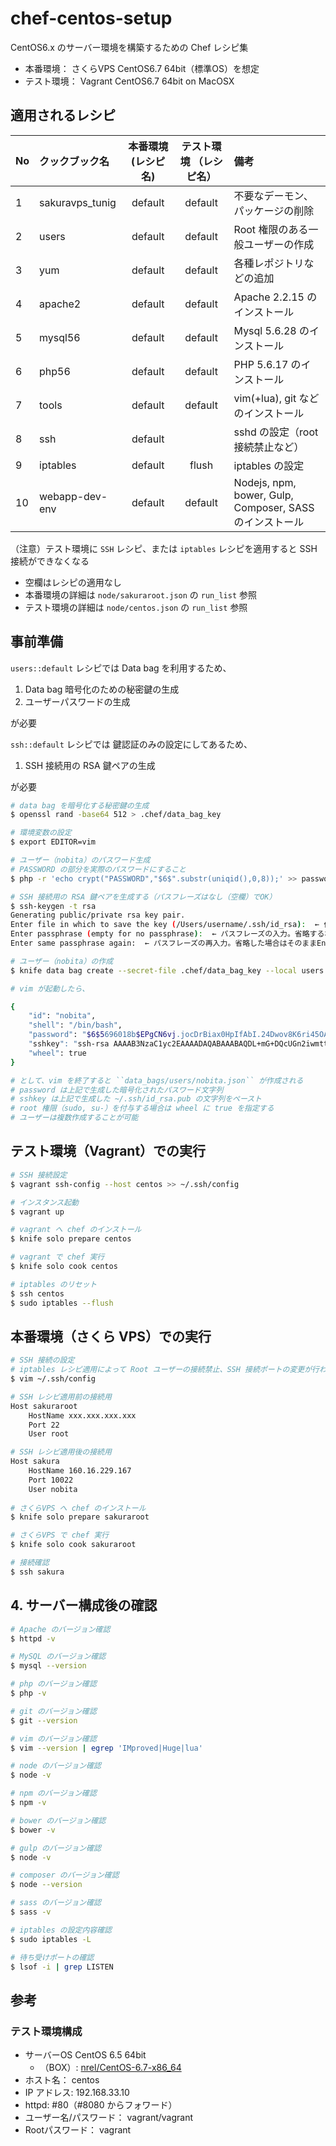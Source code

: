 # chef-centos-setup

CentOS6.x のサーバー環境を構築するための Chef レシピ集

* 本番環境： さくらVPS CentOS6.7 64bit（標準OS）を想定
* テスト環境： Vagrant CentOS6.7 64bit on MacOSX

## 適用されるレシピ

|No|クックブック名|本番環境  (レシピ名)|テスト環境  （レシピ名）|備考|
|:---|:---|:---:|:---:|:---|
|1|sakuravps_tunig|default|default|不要なデーモン、パッケージの削除|
|2|users|default|default|Root 権限のある一般ユーザーの作成|
|3|yum|default|default|各種レポジトリなどの追加|
|4|apache2|default|default|Apache 2.2.15 のインストール|
|5|mysql56|default|default|Mysql 5.6.28 のインストール|
|6|php56|default|default|PHP 5.6.17 のインストール|
|7|tools|default|default|vim(+lua), git などのインストール|
|8|ssh|default||sshd の設定（root 接続禁止など）
|9|iptables|default|flush|iptables の設定|
|10|webapp-dev-env|default|default|Nodejs, npm, bower, Gulp, Composer, SASS のインストール|

（注意）テスト環境に ``SSH`` レシピ、または ``iptables`` レシピを適用すると SSH 接続ができなくなる

* 空欄はレシピの適用なし
* 本番環境の詳細は ``node/sakuraroot.json`` の ``run_list`` 参照
* テスト環境の詳細は ``node/centos.json`` の ``run_list`` 参照


## 事前準備

``users::default`` レシピでは Data bag を利用するため、

1. Data bag 暗号化のための秘密鍵の生成
2. ユーザーパスワードの生成

が必要

``ssh::default`` レシピでは 鍵認証のみの設定にしてあるため、

1. SSH 接続用の RSA 鍵ペアの生成

が必要

```bash
# data bag を暗号化する秘密鍵の生成
$ openssl rand -base64 512 > .chef/data_bag_key

# 環境変数の設定
$ export EDITOR=vim

# ユーザー（nobita）のパスワード生成
# PASSWORD の部分を実際のパスワードにすること
$ php -r 'echo crypt("PASSWORD","$6$".substr(uniqid(),0,8));' >> password.txt

# SSH 接続用の RSA 鍵ペアを生成する（パスフレーズはなし（空欄）でOK）
$ ssh-keygen -t rsa
Generating public/private rsa key pair.
Enter file in which to save the key (/Users/username/.ssh/id_rsa):  ← 作成される場所。問題なければEnter。
Enter passphrase (empty for no passphrase):  ← パスフレーズの入力。省略する場合はそのままEnter。
Enter same passphrase again:  ← パスフレーズの再入力。省略した場合はそのままEnter。

# ユーザー（nobita）の作成
$ knife data bag create --secret-file .chef/data_bag_key --local users nobita

# vim が起動したら、

{
	"id": "nobita",
	"shell": "/bin/bash",
	"password": "$6$5696018b$EPgCN6vj.jocDrBiax0HpIfAbI.24Dwov8K6ri45OAsiG1SxmFItFzlLEwp7eiwFjUvxDI0S/I/
	"sshkey": "ssh-rsa AAAAB3NzaC1yc2EAAAADAQABAAABAQDL+mG+DQcUGn2iwmtt13dBlyWbOk0d063uz6HrShDm3S+6g7WYR
	"wheel": true
}

# として、vim を終了すると ``data_bags/users/nobita.json`` が作成される
# password は上記で生成した暗号化されたパスワード文字列
# sshkey は上記で生成した ~/.ssh/id_rsa.pub の文字列をペースト
# root 権限（sudo, su-）を付与する場合は wheel に true を指定する
# ユーザーは複数作成することが可能
```

## テスト環境（Vagrant）での実行

```bash
# SSH 接続設定
$ vagrant ssh-config --host centos >> ~/.ssh/config

# インスタンス起動
$ vagrant up

# vagrant へ chef のインストール
$ knife solo prepare centos

# vagrant で chef 実行
$ knife solo cook centos

# iptables のリセット
$ ssh centos
$ sudo iptables --flush
```

## 本番環境（さくら VPS）での実行

```bash
# SSH 接続の設定
# iptables レシピ適用によって Root ユーザーの接続禁止、SSH 接続ポートの変更が行われるため、レシピ適用前と適用後それぞれに接続設定をする
$ vim ~/.ssh/config

# SSH レシピ適用前の接続用
Host sakuraroot
	HostName xxx.xxx.xxx.xxx
	Port 22
	User root

# SSH レシピ適用後の接続用
Host sakura
	HostName 160.16.229.167
	Port 10022
	User nobita
 
# さくらVPS へ chef のインストール
$ knife solo prepare sakuraroot

# さくらVPS で chef 実行
$ knife solo cook sakuraroot

# 接続確認
$ ssh sakura
```

## 4. サーバー構成後の確認

```bash
# Apache のバージョン確認
$ httpd -v

# MySQL のバージョン確認
$ mysql --version

# php のバージョン確認
$ php -v

# git のバージョン確認
$ git --version

# vim のバージョン確認
$ vim --version | egrep 'IMproved|Huge|lua'

# node のバージョン確認
$ node -v

# npm のバージョン確認
$ npm -v

# bower のバージョン確認
$ bower -v

# gulp のバージョン確認
$ node -v

# composer のバージョン確認
$ node --version

# sass のバージョン確認
$ sass -v

# iptables の設定内容確認
$ sudo iptables -L

# 待ち受けポートの確認
$ lsof -i | grep LISTEN
```

## 参考

### テスト環境構成

* サーバーOS CentOS 6.5 64bit   
	* （BOX）: [nrel/CentOS-6.7-x86_64](https://vagrantcloud.com/nrel/boxes/CentOS-6.7-x86_64)
* ホスト名： centos
* IP アドレス: 192.168.33.10
* httpd: #80（#8080 からフォワード）
* ユーザー名/パスワード： vagrant/vagrant
* Rootパスワード： vagrant
